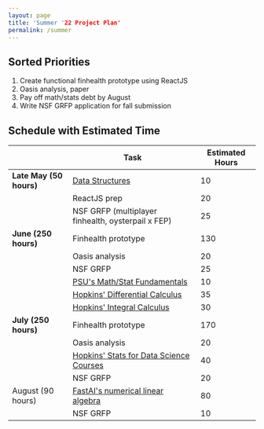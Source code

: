 ```yaml
---
layout: page
title: 'Summer '22 Project Plan'
permalink: /summer
---
```


## Sorted Priorities
1. Create functional finhealth prototype using ReactJS
2. Oasis analysis, paper
3. Pay off math/stats debt by August
4. Write NSF GRFP application for fall submission

## Schedule with Estimated Time

|                         | **Task**                                                                                                                     | **Estimated Hours** |
|-------------------------|------------------------------------------------------------------------------------------------------------------------------|---------------------|
| **Late May (50 hours)** | [Data Structures](https://www.udemy.com/course/data-structures-algorithms-python/)                                           | 10                  |
|                         | ReactJS prep                                                                                                                 | 20                  |
|                         | NSF GRFP (multiplayer finhealth, oysterpail x FEP)                                                                           | 25                  |
| **June (250 hours)**    | Finhealth prototype                                                                                                          | 130                 |
|                         | Oasis analysis                                                                                                               | 20                  |
|                         | NSF GRFP                                                                                                                     | 25                  |
|                         | [PSU's Math/Stat Fundamentals](https://online.stat.psu.edu/statprogram/reviews)                                              | 10                  |
|                         | [Hopkins' Differential Calculus](https://www.coursera.org/specializations/differential-calculus-data-modeling#courses)       | 35                  |
|                         | [Hopkins' Integral Calculus](https://www.coursera.org/specializations/integral-calculus-data-modeling#courses)               | 30                  |
| **July (250 hours)**    | Finhealth prototype                                                                                                          | 170                 |
|                         | Oasis analysis                                                                                                               | 20                  |
|                         | [Hopkins' Stats for Data Science Courses](https://www.coursera.org/specializations/advanced-statistics-data-science#courses) | 40                  |
|                         | NSF GRFP                                                                                                                     | 20                  |
| August (90 hours)       | [FastAI's numerical linear algebra](https://www.fast.ai/2017/07/17/num-lin-alg/)                                             | 80                  |
|                         | NSF GRFP                                                                                                                     | 10                  |
